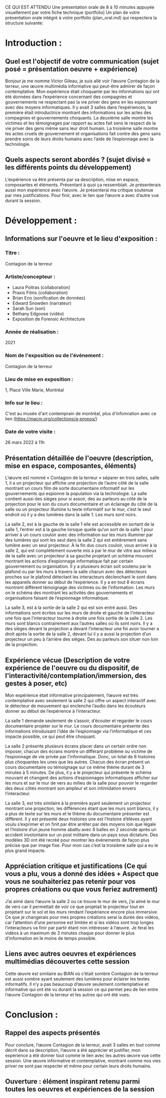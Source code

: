 CE QUI EST ATTENDU
Une présentation orale de 8 à 10 minutes appuyée visuellement par votre fiche technique (portfolio)
Un plan de votre présentation orale intégré à votre portfolio (plan_oral.md) qui respectera la structure suivante:

# Introduction :

## Quel est l'objectif de votre communication (sujet posé = présentation oeuvre + expérience)

Bonjour je me nomme Victor Gileau, je suis allé voir l’œuvre Contagion de la terreur, une œuvre multimédia informative qui peut-être admirer de façon contemplative. Mon expérience était choquante par les informations qui ont été données dans l’expérience concernant des compagnies et gouvernements ne respectant pas la vie priver des gens en les espionnant avec des moyens informatiques. Il y avait 3 salles dans l’expériences, la première était introductrice montrant des informations sur les actes des compagnies et gouvernements choquants. La deuxième salle montre les victimes et les témoignages par rapport au actes fait sens le respect de la vie priver des gens même sans leur droit humain. La troisième salle montre les actes cruels de gouvernement et organisations fait contre des gens sans prendre soins de leurs droits humains avec l’aide de l’espionnage avec la technologie.


## Quels aspects seront abordés ? (sujet divisé = les différents points du développement)

L’expérience va être présenta par sa description, mise en espace, composantes et éléments. Présentant à quoi ça ressemblait. Je présenterais aussi mon expérience avec l’œuvre. Je présenterai ma critique soutenue par mes justifications. Pour finir, avec le lien que l’œuvre a avec d’autre vue durant la session.


# Développement :

## Informations sur l'oeuvre et le lieu d'exposition :

### Titre :
Contagion de la terreur

### Artiste/concepteur :
- Laura Poitras (collaboration)
- Praxis Films (collaboration)
- Brian Eno (sonification de données)
- Edward Snowden (narrateur)
- Sarah Sun (son)
- Bethany Edgoose (vidéo)
- Exposition de Forensic Architecture

### Année de réalisation :
2021

### Nom de l'exposition ou de l'événement :
Contagion de la terreur

### Lieu de mise en exposition :
1, Place Ville Marie, Montréal

### Info sur le lieu :
C'est au musée d'art contemprain de montréal, plus d'infomration avec ce lien (https://macm.org/collections/a-propos/)

### Date de votre visite :
26 mars 2022 à 11h

## Présentation détaillée de l'oeuvre (description, mise en espace, composantes, éléments)

L’œuvre est nommé « Contagion de la terreur » séparer en trois salles, salle 1, il a un projecteur qui affiche une projection de l’autre côté de la salle montrant un cours film de sorte documentaire informatif sur les gouvernements qui espionne la population via la technologie. La salle contient aussi des sièges pour si assoir, des au parleurs au côté de la projection pour le son du cours documentaire et un éclairage du côté de la salle ou un projecteur illumine lu texte informatif sur le mur, c’est le seul endroit où il y a des lumières dans la salle 1. Les murs sont noirs.

La salle 2, est à la gauche de la salle 1 elle est accessible en sortant de la salle 1, l’entrer est à la gauche lorsque quelle qu’un sort de la salle 1 pour arriver à un cours couloir avec des information sur les murs illuminer par des lumières qui sont les seul dans la salle 2 qui est entièrement sans lumière avec un seul projecteur. À la fin dus cours couloir, vous arriver à la salle 2, qui est complétement ouverte mis a par le mur de vitre aux milieux de la salle avec un projecteur à sa gauche projetant un schéma mouvant montrant les actions d’espionnage informatique fait par certain gouvernement ou organisation. Il y a plusieurs écran soit soutenu par le plafond ou par les murs à travers la salle chacun avec des détecteurs proches sur le plafond détectant les interacteurs déclenchant le sont dans les appareils donner au début de l’expérience. Il y a en tout 8 écrans montrent différent témoignage des victimes ou de l’information. Les murs on le schéma des montrant les activités des gouvernements et organisations faisant de l’espionnage informatique.

La salle 3, est à la sortie de la salle 2 qui est son entré aussi. Des informations sont écrites sur les murs de droite et gauche de l’interacteur une fois que l’interacteur tourne à droite une fois sortie de la salle 2. Les murs sont blancs contrairement aux l’autres salles où ils sont noirs. Il y a des sièges devant la projection a devant l’interacteur une foi avoir tourner a droit après la sortie de la salle 2, devant lui il y a aussi la projection d’un projecteur un peu à l’arrière des sièges. Des au parleurs son situer non loin de la projection.


## Expérience vécue (Description de votre expérience de l'oeuvre ou du dispositif, de l'interactivité/contemplation/immersion, des gestes à poser, etc)

Mon expérience était informative principalement, l’œuvre est très contemplative avec seulement la salle 2 qui offre un aspect interactif avec le détecteur de mouvement qui enclenche l’audio dans les écouteurs donner au début de l’expérience à l’interacteur.

La salle 1 demande seulement de s’assoir, d’écouter et regarder le cours documentaire projeter sur le mur. Le cours documentaire présente des informations introduisant l’idée de l’espionnage via l’informatique et ces impacte possible, ce qui peut être choquant.

La salle 2 présente plusieurs écrans placer dans un certain ordre non imposer, chacun des écrans montre un différant problème ou victime de l’espionnage de vie privée par l’informatique. Donc, un total de 8 histoires plus choquantes les unes que les autres. Chacun des écran présent un cours documentaire ou témoignage sur ce même thème durant de 3 minutes à 5 minutes. De plus, il y a le projecteur qui présente le schéma mouvant et changent des actions d’espionnages informatiques afficher sur les murs et sur le mur de vers au milieu de la salle pour pouvoir le regarder des deux côtés montrant son ampleur et son intimidation envers l’interacteur.

La salle 3, est très similaire à la première ayant seulement un projecteur montrant une projection, les différences étant que les murs sont blancs, il y a plus de texte sur les murs et le thème du documentaire présenter est diffèrent. Il y est présenté deux histoires une est l’histoire d’élèves ayant voulu s’exprimer et on finit par être arrêter par des moyens loin que légale et l’histoire d’un jeune homme abattu avec 6 balles en 2 seconde après un accident involontaire sur un post militaire dans un pays sous dictature. Des modèles 3D ont été recréé pour montrer les événements de façon plus précise que par image fixe. Pour mon cas c’est la troisième salle qui a eu le plus grand impacte.


## Appréciation critique et justifications (Ce qui vous a plu, vous a donné des idées + Aspect que vous ne souhaiteriez pas retenir pour vos propres créations ou que vous feriez autrement)

J’ai aimé dans l’œuvre la salle 2 ou ce trouve le mur de vers, j’ai aimé le mur de vers car il permettait de voir ce que projetait le projecteur tout en projetant sur le sol et les murs rendant l’expérience encore plus immersive. Ce que je changerais pour mes propres créations serai la durée des vidéos, car l’attention d’une personne est limitée et si les vidéos sont trop longes l’interacteurs va finir par partir étant non intéresser à l’œuvre. Je ferai les vidéos à un maximum de 3 minutes chaque pour donner le plus d’information en le moins de temps possible.

## Liens avec autres oeuvres et expériences multimédias découvertes cette session 

Cette œuvre est similaire au BIAN où c’était sombre Contagion de la terreur est aussi sombre ayant seulement des lumières pour éclairer les textes informatifs. Il n’y a pas beaucoup d’œuvre seulement contemplative et informative qui ont été vu durant la session ce qui permet peu de lien entre l’œuvre Contagion de la terreur et les autres qui ont été vues.

# Conclusion :

## Rappel des aspects présentés

Pour conclure, l’œuvre Contagion de la terreur, avait 3 salles en tout comme décrit dans sa description, l’œuvre a été apprécier et justifier, mon expérience a été donner tout comme le lien avec les autres œuvre vue cette session. Une œuvre informative et contemplative, montrant comme nos vies priver ne sont pas respecter et même pour certain leurs droits humains.

## Ouverture : élément inspirant retenu parmi toutes les oeuvres et expériences de la session



